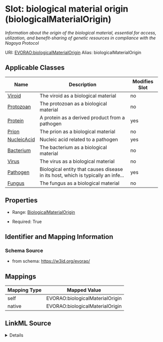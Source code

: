 

# Slot: biological material origin (biologicalMaterialOrigin) 


_Information about the origin of the biological material, essential for access, utilization, and benefit-sharing of genetic resources in compliance with the Nagoya Protocol_





URI: [EVORAO:biologicalMaterialOrigin](https://w3id.org/evorao/biologicalMaterialOrigin)
Alias: biologicalMaterialOrigin

<!-- no inheritance hierarchy -->





## Applicable Classes

| Name | Description | Modifies Slot |
| --- | --- | --- |
| [Viroid](Viroid.md) | The viroid as a biological material |  no  |
| [Protozoan](Protozoan.md) | The protozoan as a biological material |  no  |
| [Protein](Protein.md) | A protein as a derived product from a pathogen |  yes  |
| [Prion](Prion.md) | The prion as a biological material |  no  |
| [NucleicAcid](NucleicAcid.md) | Nucleic acid related to a pathogen |  yes  |
| [Bacterium](Bacterium.md) | The bacterium as a biological material |  no  |
| [Virus](Virus.md) | The virus as a biological material |  no  |
| [Pathogen](Pathogen.md) | Biological entity that causes disease in its host, which is typically an infe... |  yes  |
| [Fungus](Fungus.md) | The fungus as a biological material |  no  |







## Properties

* Range: [BiologicalMaterialOrigin](BiologicalMaterialOrigin.md)

* Required: True





## Identifier and Mapping Information







### Schema Source


* from schema: https://w3id.org/evorao/




## Mappings

| Mapping Type | Mapped Value |
| ---  | ---  |
| self | EVORAO:biologicalMaterialOrigin |
| native | EVORAO:biologicalMaterialOrigin |




## LinkML Source

<details>
```yaml
name: biologicalMaterialOrigin
description: Information about the origin of the biological material, essential for
  access, utilization, and benefit-sharing of genetic resources in compliance with
  the Nagoya Protocol
title: biological material origin
from_schema: https://w3id.org/evorao/
rank: 1000
alias: biologicalMaterialOrigin
domain_of:
- Protein
- NucleicAcid
- Pathogen
range: BiologicalMaterialOrigin
required: true
multivalued: false

```
</details>